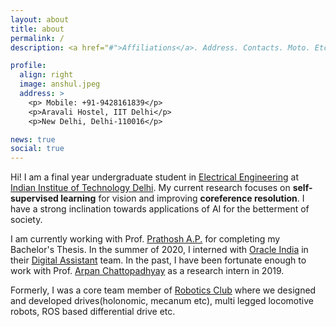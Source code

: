 ```yaml
---
layout: about
title: about
permalink: /
description: <a href="#">Affiliations</a>. Address. Contacts. Moto. Etc.

profile:
  align: right
  image: anshul.jpeg
  address: >
    <p> Mobile: +91-9428161839</p>
    <p>Aravali Hostel, IIT Delhi</p>
    <p>New Delhi, Delhi-110016</p>

news: true
social: true
---
```


Hi! I am a final year undergraduate student in [Electrical Engineering](http://ee.iitd.ernet.in/) at [Indian Institue of Technology Delhi](http://www.iitd.ac.in/). My current research focuses on **self-supervised learning** for vision and improving **coreference resolution**. I have a strong inclination towards applications of AI for the betterment of society.

I am currently working with Prof. [Prathosh A.P.](https://sites.google.com/view/prathosh/) for completing my Bachelor's Thesis. In the summer of 2020, I interned with [Oracle India](oracle.com/in/index.html) in their [Digital Assistant](https://www.oracle.com/in/application-development/cloud-services/digital-assistant/) team. In the past, I have been fortunate enough to work with Prof. [Arpan Chattopadhyay](https://sites.google.com/site/arpanchattop/) as a research intern in 2019. 

Formerly, I was a core team member of [Robotics Club](http://roboticsclub.iitd.ac.in/) where we designed and developed drives(holonomic, mecanum etc), multi legged locomotive robots, ROS based differential drive etc.